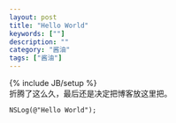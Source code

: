 ```yaml
---
layout: post
title: "Hello World"
keywords: [""]
description: ""
category: "酱油"
tags: ["酱油"]
---
```

{% include JB/setup %}  
折腾了这么久，最后还是决定把博客放这里把。  

```objc
NSLog(@"Hello World");
```
